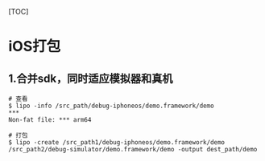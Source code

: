 [TOC]

# iOS打包

## 1.合并sdk，同时适应模拟器和真机

```shell
# 查看
$ lipo -info /src_path/debug-iphoneos/demo.framework/demo
***
Non-fat file: *** arm64

# 打包
$ lipo -create /src_path1/debug-iphoneos/demo.framework/demo /src_path2/debug-simulator/demo.framework/demo -output dest_path/demo

```

